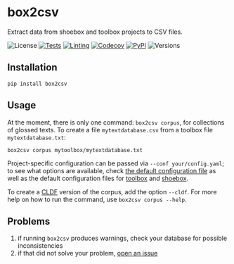# box2csv

Extract data from shoebox and toolbox projects to CSV files.

![License](https://img.shields.io/github/license/fmatter/box2csv)
[![Tests](https://img.shields.io/github/workflow/status/fmatter/box2csv/tests?label=tests)](https://github.com/fmatter/box2csv/actions/workflows/tests.yml)
[![Linting](https://img.shields.io/github/workflow/status/fmatter/box2csv/lint?label=linting)](https://github.com/fmatter/box2csv/actions/workflows/lint.yml)
[![Codecov](https://img.shields.io/codecov/c/github/fmatter/box2csv)](https://app.codecov.io/gh/fmatter/box2csv/)
[![PyPI](https://img.shields.io/pypi/v/box2csv.svg)](https://pypi.org/project/box2csv)
![Versions](https://img.shields.io/pypi/pyversions/box2csv)

## Installation
`pip install box2csv`

## Usage
At the moment, there is only one command: `box2csv corpus`, for collections of glossed texts.
To create a file `mytextdatabase.csv` from a toolbox file `mytextdatabase.txt`:

```shell
box2csv corpus mytoolbox/mytextdatabase.txt
```

Project-specific configuration can be passed via `--conf your/config.yaml`; to see what options are available, check [the default configuration file](src/box2csv/data/config.yaml) as well as the default configuration files for [toolbox](src/box2csv/data/toolbox.yaml) and [shoebox](src/box2csv/data/shoebox.yaml).

To create a [CLDF](cldf.clld.org/) version of the corpus, add the option `--cldf`.
For more help on how to run the command, use `box2csv corpus --help`.

## Problems
1. if running `box2csv` produces warnings, check your database for possible inconsistencies
2. if that did not solve your problem, [open an issue](https://github.com/fmatter/box2csv/issues/new)